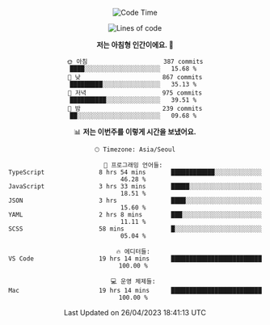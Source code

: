 <div align='center'>
 
<!--START_SECTION:waka-->
![Code Time](http://img.shields.io/badge/Code%20Time-2%2C571%20hrs%209%20mins-blue)

![Lines of code](https://img.shields.io/badge/%EC%A0%80%EB%8A%94%20%EC%97%AC%ED%83%9C%EA%B9%8C%EC%A7%80%20-1.2%20million%20%EC%A4%84%EC%9D%98%20%EC%BD%94%EB%93%9C%EB%A5%BC%20%EC%9E%91%EC%84%B1%ED%96%88%EC%96%B4%EC%9A%94.-blue)

**저는 아침형 인간이에요. 🐤** 

```text
🌞 아침                     387 commits         ████░░░░░░░░░░░░░░░░░░░░░   15.68 % 
🌆 낮　                     867 commits         █████████░░░░░░░░░░░░░░░░   35.13 % 
🌃 저녁                     975 commits         ██████████░░░░░░░░░░░░░░░   39.51 % 
🌙 밤　                     239 commits         ██░░░░░░░░░░░░░░░░░░░░░░░   09.68 % 
```


📊 **저는 이번주를 이렇게 시간을 보냈어요.** 

```text
🕑︎ Timezone: Asia/Seoul

💬 프로그래밍 언어들: 
TypeScript               8 hrs 54 mins       ████████████░░░░░░░░░░░░░   46.28 % 
JavaScript               3 hrs 33 mins       █████░░░░░░░░░░░░░░░░░░░░   18.51 % 
JSON                     3 hrs               ████░░░░░░░░░░░░░░░░░░░░░   15.60 % 
YAML                     2 hrs 8 mins        ███░░░░░░░░░░░░░░░░░░░░░░   11.11 % 
SCSS                     58 mins             █░░░░░░░░░░░░░░░░░░░░░░░░   05.04 % 

🔥 에디터들: 
VS Code                  19 hrs 14 mins      █████████████████████████   100.00 % 

💻 운영 체제들: 
Mac                      19 hrs 14 mins      █████████████████████████   100.00 % 
```


 Last Updated on 26/04/2023 18:41:13 UTC
<!--END_SECTION:waka-->
 </div>
<!---
Emewjin/Emewjin is a ✨ special ✨ repository because its `README.md` (this file) appears on your GitHub profile.
You can click the Preview link to take a look at your changes.
--->
